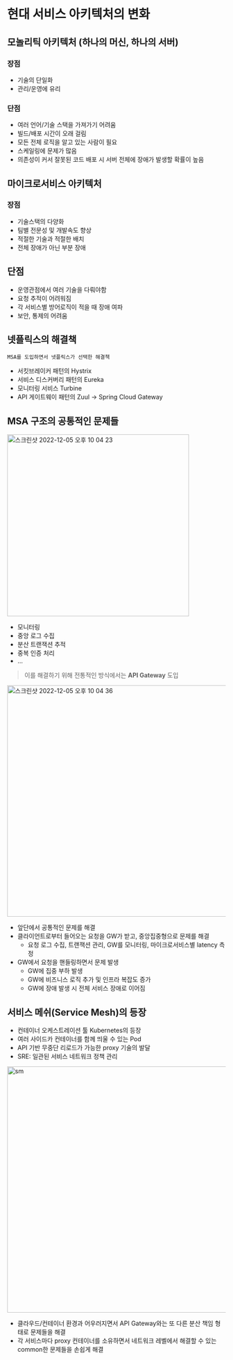 # 현대 서비스 아키텍처의 변화
## 모놀리틱 아키텍처 (하나의 머신, 하나의 서버)
### 장점
- 기술의 단일화
- 관리/운영에 유리

### 단점
- 여러 언어/기술 스택을 가져가기 어려움
- 빌드/배포 시간이 오래 걸림
- 모든 전체 로직을 알고 있는 사람이 필요
- 스케일링에 문제가 많음
- 의존성이 커서 잘못된 코드 배포 시 서버 전체에 장애가 발생할 확률이 높음

## 마이크로서비스 아키텍처
### 장점
- 기술스택의 다양화
- 팀별 전문성 및 개발속도 향상
- 적절한 기술과 적절한 배치
- 전체 장애가 아닌 부분 장애

## 단점
- 운영관점에서 여러 기술을 다뤄야함
- 요청 추적이 어려워짐
- 각 서비스별 방어로직이 적을 때 장애 여파
- 보안, 통제의 어려움

## 넷플릭스의 해결책
`MSA를 도입하면서 넷플릭스가 선택한 해결책`
- 서킷브레이커 패턴의 Hystrix
- 서비스 디스커버리 패턴의 Eureka
- 모니터링 서비스 Turbine
- API 게이트웨이 패턴의 Zuul -> Spring Cloud Gateway

## MSA 구조의 공통적인 문제들
<img width="419" alt="스크린샷 2022-12-05 오후 10 04 23" src="https://user-images.githubusercontent.com/59307414/205644156-02dc8c6b-a4ca-47e2-8a00-6c2feaf52ef2.png">

- 모니터링
- 중앙 로그 수집
- 분산 트랜잭션 추적
- 중복 인증 처리
- ...

> 이를 해결하기 위해 전통적인 방식에서는 **API Gateway** 도입

<img width="533" alt="스크린샷 2022-12-05 오후 10 04 36" src="https://user-images.githubusercontent.com/59307414/205644190-d25c0840-df94-4679-8cee-94ef03cd1e02.png">

- 앞단에서 공통적인 문제를 해결
- 클라이언트로부터 들어오는 요청을 GW가 받고, 중앙집중형으로 문제를 해결
    - 요청 로그 수집, 트랜잭션 관리, GW를 모니터링, 마이크로서비스별 latency 측정
- GW에서 요청을 핸들링하면서 문제 발생
    - GW에 집중 부하 발생
    - GW에 비즈니스 로직 추가 및 인프라 복잡도 증가
    - GW에 장애 발생 시 전체 서비스 장애로 이어짐

## 서비스 메쉬(Service Mesh)의 등장
- 컨테이너 오케스트레이션 툴 Kubernetes의 등장
- 여러 사이드카 컨테이너를 함께 띄울 수 있는 Pod
- API 기반 무중단 리로드가 가능한 proxy 기술의 발달
- SRE: 일관된 서비스 네트워크 정책 관리

<img width="567" alt="sm" src="https://user-images.githubusercontent.com/59307414/205605578-e24cc25e-e497-4b08-9f10-70d556e1a669.png">

- 클라우드/컨테이너 환경과 어우러지면서 API Gateway와는 또 다른 분산 책임 형태로 문제들을 해결
- 각 서비스마다 proxy 컨테이너를 소유하면서 네트워크 레벨에서 해결할 수 있는 common한 문제들을 손쉽게 해결